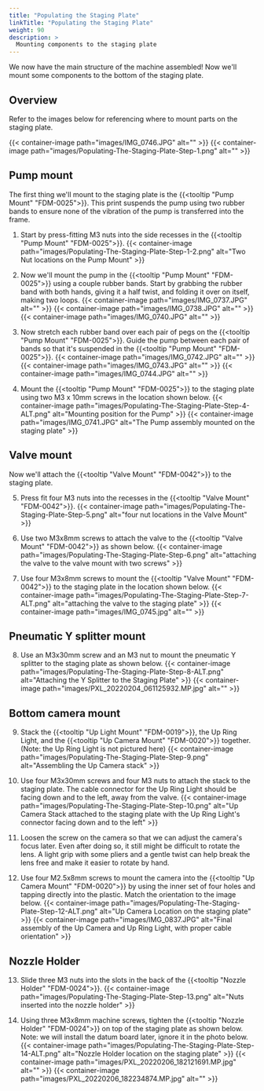 ```yaml
---
title: "Populating the Staging Plate"
linkTitle: "Populating the Staging Plate"
weight: 90
description: >
  Mounting components to the staging plate 
---
```


We now have the main structure of the machine assembled! Now we'll mount some components to the bottom of the staging plate.

## Overview

Refer to the images below for referencing where to mount parts on the staging plate.

{{< container-image path="images/IMG_0746.JPG" alt="" >}}
{{< container-image path="images/Populating-The-Staging-Plate-Step-1.png" alt="" >}}

## Pump mount

The first thing we'll mount to the staging plate is the {{<tooltip "Pump Mount" "FDM-0025">}}. This print suspends the pump using two rubber bands to ensure none of the vibration of the pump is transferred into the frame.

1. Start by press-fitting M3 nuts into the side recesses in the {{<tooltip "Pump Mount" "FDM-0025">}}.
  {{< container-image path="images/Populating-The-Staging-Plate-Step-1-2.png" alt="Two Nut locations on the Pump Mount" >}}

2. Now we'll mount the pump in the {{<tooltip "Pump Mount" "FDM-0025">}} using a couple rubber bands. Start by grabbing the rubber band with both hands, giving it a half twist, and folding it over on itself, making two loops.
  {{< container-image path="images/IMG_0737.JPG" alt="" >}}
  {{< container-image path="images/IMG_0738.JPG" alt="" >}}
  {{< container-image path="images/IMG_0740.JPG" alt="" >}}

3. Now stretch each rubber band over each pair of pegs on the {{<tooltip "Pump Mount" "FDM-0025">}}. Guide the pump between each pair of bands so that it's suspended in the {{<tooltip "Pump Mount" "FDM-0025">}}.
  {{< container-image path="images/IMG_0742.JPG" alt="" >}}
  {{< container-image path="images/IMG_0743.JPG" alt="" >}}
  {{< container-image path="images/IMG_0744.JPG" alt="" >}}

4. Mount the {{<tooltip "Pump Mount" "FDM-0025">}} to the staging plate using two M3 x 10mm screws in the location shown below.
  {{< container-image path="images/Populating-The-Staging-Plate-Step-4-ALT.png" alt="Mounting position for the Pump" >}}
  {{< container-image path="images/IMG_0741.JPG" alt="The Pump assembly mounted on the staging plate" >}}

## Valve mount
Now we'll attach the {{<tooltip "Valve Mount" "FDM-0042">}} to the staging plate.

5. Press fit four M3 nuts into the recesses in the {{<tooltip "Valve Mount" "FDM-0042">}}.
  {{< container-image path="images/Populating-The-Staging-Plate-Step-5.png" alt="four nut locations in the Valve Mount" >}}

6. Use two M3x8mm screws to attach the valve to the {{<tooltip "Valve Mount" "FDM-0042">}} as shown below.
  {{< container-image path="images/Populating-The-Staging-Plate-Step-6.png" alt="attaching the valve to the valve mount with two screws" >}}

7. Use four M3x8mm screws to mount the {{<tooltip "Valve Mount" "FDM-0042">}} to the staging plate in the location shown below.
  {{< container-image path="images/Populating-The-Staging-Plate-Step-7-ALT.png" alt="attaching the valve to the staging plate" >}}
  {{< container-image path="images/IMG_0745.jpg" alt="" >}}

## Pneumatic Y splitter mount

8. Use an M3x30mm screw and an M3 nut to mount the pneumatic Y splitter to the staging plate as shown below.
  {{< container-image path="images/Populating-The-Staging-Plate-Step-8-ALT.png" alt="Attaching the Y Splitter to the Staging Plate" >}}
  {{< container-image path="images/PXL_20220204_061125932.MP.jpg" alt="" >}}

## Bottom camera mount

9. Stack the {{<tooltip "Up Light Mount" "FDM-0019">}}, the Up Ring Light, and the {{<tooltip "Up Camera Mount" "FDM-0020">}} together. (Note: the Up Ring Light is not pictured here)
  {{< container-image path="images/Populating-The-Staging-Plate-Step-9.png" alt="Assembling the Up Camera stack" >}}

10. Use four M3x30mm screws and four M3 nuts to attach the stack to the staging plate. The cable connector for the Up Ring Light should be facing down and to the left, away from the valve.
  {{< container-image path="images/Populating-The-Staging-Plate-Step-10.png" alt="Up Camera Stack attached to the staging plate with the Up Ring Light's connector facing down and to the left" >}}

11. Loosen the screw on the camera so that we can adjust the camera's focus later. Even after doing so, it still might be difficult to rotate the lens. A light grip with some pliers and a gentle twist can help break the lens free and make it easier to rotate by hand.

12. Use four M2.5x8mm screws to mount the camera into the {{<tooltip "Up Camera Mount" "FDM-0020">}} by using the inner set of four holes and tapping directly into the plastic. Match the orientation to the image below.
  {{< container-image path="images/Populating-The-Staging-Plate-Step-12-ALT.png" alt="Up Camera Location on the staging plate" >}}
  {{< container-image path="images/IMG_0837.JPG" alt="Final assembly of the Up Camera and Up Ring Light, with proper cable orientation" >}}

## Nozzle Holder

13. Slide three M3 nuts into the slots in the back of the {{<tooltip "Nozzle Holder" "FDM-0024">}}.
  {{< container-image path="images/Populating-The-Staging-Plate-Step-13.png" alt="Nuts inserted into the nozzle holder" >}}

14. Using three M3x8mm machine screws, tighten the {{<tooltip "Nozzle Holder" "FDM-0024">}} on top of the staging plate as shown below. Note: we will install the datum board later, ignore it in the photo below.
  {{< container-image path="images/Populating-The-Staging-Plate-Step-14-ALT.png" alt="Nozzle Holder location on the staging plate" >}}
  {{< container-image path="images/PXL_20220206_182121691.MP.jpg" alt="" >}}
  {{< container-image path="images/PXL_20220206_182234874.MP.jpg" alt="" >}}
